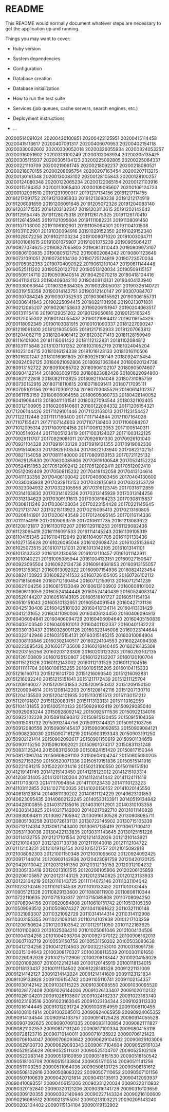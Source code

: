 # README

This README would normally document whatever steps are necessary to get the
application up and running.

Things you may want to cover:

* Ruby version

* System dependencies

* Configuration

* Database creation

* Database initialization

* How to run the test suite

* Services (job queues, cache servers, search engines, etc.)

* Deployment instructions

* ...



20200514091024
20200430100851
20200422125951
20200415114458
20200415113617
20200407091317
20200406070953
20200402154118
20200330062602
20200330052018
20200326055934
20200324053257
20200316051602
20200313100249
20200312063934
20200305135425
20200305115937
20200305104123
20200225092805
20200225064337
20200221110709
20200219061745
20200218092237
20200218080521
20200218070155
20200208095754
20200207163454
20200207113215
20200130161348
20200130083102
20200128105843
20200128100257
20200124080348
20200122065234
20200122065154
20200121103916
20200115164352
20200113065400
20200109095607
20200106124723
20200102091510
20191231090917
20191217134156
20191217114155
20191217091752
20191213095933
20191213090238
20191212174919
20191206091659
20191206091648
20191205072328
20191204083140
20191203171535
20191203132347
20191203113615
20191202142642
20191129154745
20191128075318
20191126175325
20191126170410
20191126145945
20191121095604
20191111082231
20191108091450
20191107103000
20191106102901
20191105064301
20191104101508
20191031102901
20191030094916
20191029152350
20191029152340
20191028072258
20191021103234
20191009071020
20191003064711
20191001081615
20191001075907
20191001075239
20190905064217
20190827074625
20190827065803
20190813110443
20190809073107
20190806100835
20190805121752
20190802084242
20190801123649
20190731091051
20190730104130
20190725124819
20190723070034
20190705052353
20190704090922
20190612101047
20190611144448
20190525111202
20190520122702
20190513120034
20190509115157
20190509114710
20190509040514
20190425070218
20190418104416
20190411124123
20190409042110
20190408113131
20190404123940
20190330063644
20190328084305
20190328050031
20190326140721
20190319153358
20190314142751
20190312140147
20190307084707
20190307084245
20190307052533
20190306155921
20190306155731
20190306141943
20190225094415
20190221101936
20190213071831
20190212065207
20190206153633
20190206151947
20190204063517
20190131115416
20190129051202
20190129050816
20190125165245
20190125055302
20190124055437
20190121084412
20190118154326
20190118092349
20190103081915
20190101090337
20181227090247
20181219061300
20181219050505
20181217152933
20181207063812
20181204062719
20181204061412
20181203071413
20181128150949
20181116101004
20181116061422
20181112122831
20181102084812
20181031115848
20181031101352
20181031052719
20181024045204
20181023104715
20181016124338
20181016123133
20181016110506
20181016101247
20181016061805
20180925130149
20180924115454
20180924092125
20180921092806
20180921063844
20180920124736
20180913152722
20180910085702
20180906102107
20180905074607
20180904122144
20180830091150
20180823082426
20180822094800
20180821122818
20180821112825
20180821104048
20180731085759
20180730152916
20180718110815
20180718091411
20180717095111
20180705102156
20180703091224
20180703085529
20180614102357
20180611153159
20180606064558
20180605060733
20180426140052
20180419064413
20180411161541
20180327094544
20180321102405
20180312100905
20180206140601
20180122094332
20171206154321
20171206144426
20171129101446
20171123163013
20171123154427
20171122112448
20171117160400
20171117144844
20171107164028
20171107155421
20171107144603
20171107130403
20171106084207
20171012095314
20171009104158
20171006123053
20171005140311
20171005140244
20171005123419
20171003124027
20171003122125
20170929111707
20170929081011
20170926101330
20170926101040
20170921104328
20170919133128
20170919121355
20170919082336
20170915140633
20170825103534
20170822103940
20170822102151
20170821154058
20170811140000
20170809133153
20170721125132
20170629125830
20170620085906
20170619100548
20170524152224
20170524151953
20170512092412
20170512092411
20170512092410
20170512092409
20170508115232
20170419142058
20170413104614
20170411133356
20170406100042
20170406083456
20170404130600
20170330083938
20170329113153
20170328150913
20170323153729
20170323094932
20170322105958
20170316123745
20170316112859
20170314163830
20170314162326
20170313145939
20170313144256
20170313134623
20170309131813
20170308164233
20170308115837
20170308111246
20170306103034
20170223154428
20170221145645
20170217131747
20170215113923
20170215095413
20170213160805
20170208141901
20170206143549
20170124095145
20170116114336
20170111154916
20170109093519
20170106111735
20161213083622
20161208121817
20161130112207
20161129110253
20161129082436
20161123095419
20161116091533
20161114145243
20161109105319
20161104151345
20161104112949
20161104091705
20161101133436
20161027155628
20161026095046
20161026084724
20161025153642
20161025073515
20161017131031
20161013142105
20161013141101
20161013132332
20161012130658
20161012110457
20161011142911
20161010140221
20161005085944
20161004133151
20160927150647
20160923095504
20160922134736
20160914081853
20160913155057
20160913153821
20160913092022
20160907154936
20160824123454
20160824103923
20160822141532
20160726105405
20160726102112
20160718150946
20160712160454
20160712150913
20160712141239
20160621104256
20160615133049
20160613103902
20160608101002
20160606113059
20160524144448
20160524140439
20160524083147
20160520144207
20160516143105
20160516101727
20160511154134
20160510151043
20160510132651
20160504091548
20160427131136
20160425130406
20160425101030
20160418134114
20160413101429
20160412131652
20160411090006
20160406124450
20160406094913
20160406094841
20160406094729
20160406094640
20160405150839
20160405103540
20160405101013
20160401132337
20160401132223
20160330130437
20160328091126
20160323145008
20160323144644
20160323142946
20160315154131
20160315145215
20160310084904
20160308110846
20160302140517
20160224104553
20160224094308
20160223095426
20160217135608
20160216140405
20160216135308
20160203155256
20160203123309
20160203123203
20160203102135
20160126100809
20160125120807
20160122132207
20160120100704
20160115121326
20160112143002
20160112131529
20160112104516
20160111111704
20160106153255
20160105155205
20160104115333
20151216160713
20151216101700
20151216093540
20151216092831
20151216092240
20151215151841
20151211172439
20151211125704
20151209160027
20151209151853
20151209150302
20151209150150
20151209094614
20151208142203
20151208142116
20151207130710
20151204135503
20151204101935
20151130151513
20151130151212
20151120101807
20151120083751
20151113133131
20151110162959
20151104131855
20151005110133
20150929102419
20150929085040
20150929083244
20150928092142
20150925111536
20150922134016
20150922102228
20150918090312
20150915120455
20150915104358
20150915081732
20150913144756
20150913144321
20150912103756
20150912080556
20150909145437
20150909092653
20150909084121
20150908200030
20150907161219
20150903193343
20150903191250
20150902121414
20150902092617
20150901150619
20150901134659
20150901115250
20150901092021
20150901074317
20150831131248
20150831125343
20150831125039
20150824151420
20150817150344
20150817090704
20150609091103
20150608104247
20150605050205
20150527153259
20150520071336
20150519151836
20150515141916
20150221081215
20150220131416
20150213100550
20150116151510
20141219141749
20141215143450
20141215123012
20141215103314
20141208131405
20141201120204
20141124141442
20141124111416
20141117103013
20141117094654
20141110123430
20141110123223
20141103112855
20141027100035
20141020150152
20141020145550
20140818123814
20140811130202
20140811124229
20140623101853
20140623095435
20140602122245
20140523133911
20140519134842
20140428100855
20140317135016
20140310112901
20140310103358
20140303143825
20140217142000
20140217092710
20131011140828
20130930094811
20130927105942
20130916130528
20130908085711
20130805130258
20130726131131
20130722145902
20130715105339
20130712124314
20130617143400
20130617135419
20130617100412
20130531130038
20130422133835
20130311143645
20130125151226
20130114132755
20121217101554
20121214132026
20121210143921
20121210104307
20121207133738
20121119140018
20121112104722
20121112103231
20121019113154
20121015121757
20121015092918
20121008092303
20121001150348
20121001095602
20120924092425
20120917144014
20120903142836
20120423091759
20120420120125
20120420110042
20120312161350
20120312135153
20120312104232
20120305133418
20120213101515
20120206105906
20120206105859
20120206105857
20120123143125
20120123140825
20120123133933
20120123104219
20120116143725
20111114072146
20111031104042
20111023210246
20111010134538
20111010132452
20111010132445
20110905121328
20110829133600
20110808111900
20110808110344
20110722110635
20110715103317
20110715085808
20110708094250
20110708094156
20110620094808
20110610151742
20110513105359
20110509093512
20110509074327
20110411091622
20110321110148
20110321093307
20110321092729
20110314144314
20110314112908
20110303155355
20110221093141
20110214102838
20101217103259
20101206150624
20101203103542
20101129111050
20101122163625
20101101100803
20101025084210
20101025081046
20101004134506
20101004134258
20101004093704
20100927070122
20100906162013
20100607102719
20100531150758
20100531150202
20100503093638
20100412134256
20100412124503
20100322153010
20100318091736
20100315104643
20100308170327
20100308113539
20100301161650
20100226092928
20100215112906
20100208133447
20100204153028
20100201092807
20100122142148
20100120145919
20100118134015
20100118133437
20100111134502
20091228161328
20091221131009
20091214142127
20091214142024
20091214141609
20091123121834
20091109133928
20091106154742
20091105110741
20091102154357
20091030142142
20091030115225
20091030095550
20091030095520
20091028172408
20091026144006
20091026133407
20091026110132
20091026104201
20091026103807
20091024162337
20091023163740
20091023163516
20091023163045
20091023134344
20091023113330
20091016144445
20091012091724
20091008154959
20091008110455
20091008104914
20091002085013
20090924065959
20090924065352
20090914134544
20090914133757
20090914125428
20090914055528
20090907092625
20090907091335
20090831130854
20090821111827
20090821102353
20090817131240
20090817100334
20090804153118
20090728123716
20090710140011
20090710135922
20090706121423
20090706104047
20090706093642
20090629104502
20090629103006
20090629100730
20090629093343
20090617104804
20090529161034
20090529155628
20090525111331
20090525104707
20090525102108
20090522083148
20090518160959
20090518151530
20090518150542
20090518100708
20090515133804
20090515110514
20090511141256
20090511103259
20090511064036
20090508131725
20090508131612
20090508102816
20090508083222
20090507110652
20090507101156
20090507100639
20090420121814
20090413135913
20090412093937
20090410093551
20090406151206
20090331220034
20090323110932
20090320152840
20090320121206
20090316141728
20090316103659
20090309120355
20090302140946
20090227143324
20090216100609
20090216085512
20090213155051
20090213103221
20090209143240
20090202104402
20090119134104
20090119132902
